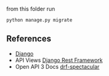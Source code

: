 from this folder run

``
python manage.py migrate 
``



## References
* [Django](https://www.djangoproject.com/)
* API Views [Django Rest Framework](https://www.django-rest-framework.org/)
* Open API 3 Docs  [drf-spectacular](https://github.com/tfranzel/drf-spectacular/)
